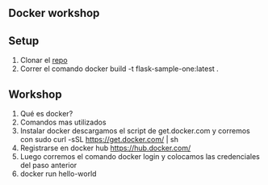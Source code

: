 ## Docker workshop

## Setup

1. Clonar el [repo](https://github.com/xindykatalina/docker-workshop.git)
2. Correr el comando docker build -t flask-sample-one:latest .


## Workshop

1. Qué es docker?
2. Comandos mas utilizados
3. Instalar docker descargamos el script de get.docker.com y corremos con sudo curl -sSL https://get.docker.com/ | sh
4. Registrarse en docker hub https://hub.docker.com/
5. Luego corremos el comando docker login y colocamos las credenciales del paso anterior
6. docker run hello-world
